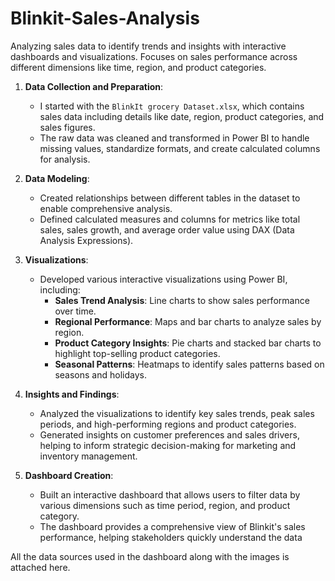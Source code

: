 # Blinkit-Sales-Analysis
Analyzing sales data to identify trends and insights with interactive dashboards and visualizations. Focuses on sales performance across different dimensions like time, region, and product categories.


1. **Data Collection and Preparation**:
   - I started with the `BlinkIt grocery Dataset.xlsx`, which contains sales data including details like date, region, product categories, and sales figures.
   - The raw data was cleaned and transformed in Power BI to handle missing values, standardize formats, and create calculated columns for analysis.

2. **Data Modeling**:
   - Created relationships between different tables in the dataset to enable comprehensive analysis.
   - Defined calculated measures and columns for metrics like total sales, sales growth, and average order value using DAX (Data Analysis Expressions).

3. **Visualizations**:
   - Developed various interactive visualizations using Power BI, including:
     - **Sales Trend Analysis**: Line charts to show sales performance over time.
     - **Regional Performance**: Maps and bar charts to analyze sales by region.
     - **Product Category Insights**: Pie charts and stacked bar charts to highlight top-selling product categories.
     - **Seasonal Patterns**: Heatmaps to identify sales patterns based on seasons and holidays.
   
4. **Insights and Findings**:
   - Analyzed the visualizations to identify key sales trends, peak sales periods, and high-performing regions and product categories.
   - Generated insights on customer preferences and sales drivers, helping to inform strategic decision-making for marketing and inventory management.

5. **Dashboard Creation**:
   - Built an interactive dashboard that allows users to filter data by various dimensions such as time period, region, and product category.
   - The dashboard provides a comprehensive view of Blinkit's sales performance, helping stakeholders quickly understand the data

All the data sources used in the dashboard along with the images is attached here.

